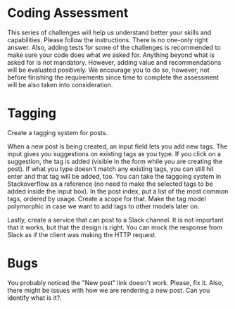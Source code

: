 # Coding Assessment
This series of challenges will help us understand better your skills and capabilities.  Please follow the instructions. There is no one-only right answer. Also, adding tests for some of the challenges is recommended to make sure your code does what we asked for.
Anything beyond what is asked for is not mandatory. However, adding value and recommendations will be evaluated positively. We encourage you to do so, however, not before finishing the requirements since time to complete the assessment will be also taken into consideration. 

# Tagging
Create a tagging system for posts. 

When a new post is being created, an input field lets you add new tags. The input gives you suggestions on existing tags as you type. If you click on a suggestion, the tag is added (visible in the form while you are creating the post). If what you type doesn't match any existing tags, you can still hit enter and that tag will be added, too. You can take the taggoing system in Stackoverflow as a reference (no need to make the selected tags to be added inside the input box).
In the post index, put a list of the most common tags, ordered by usage. Create a scope for that.
Make the tag model polymorphic in case we want to add tags to other models later on.

Lastly, create a service that can post to a Slack channel. It is not important that it works, but that the design is right. You can mock the response from Slack as if the client was making the HTTP request. 

# Bugs
You probably noticed the "New post" link doesn't work. Please, fix it. Also, there might be issues with how we are rendering a new post. Can you identify what is it?.

